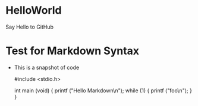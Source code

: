 # HelloWorld
Say Hello to GitHub

# Test for Markdown Syntax

-   This is a snapshot of code

    #include <stdio.h>

    int main (void)
    {
        printf ("Hello Markdown\n");
        while (1)
        {
            printf ("foo\n");
        }
    }

